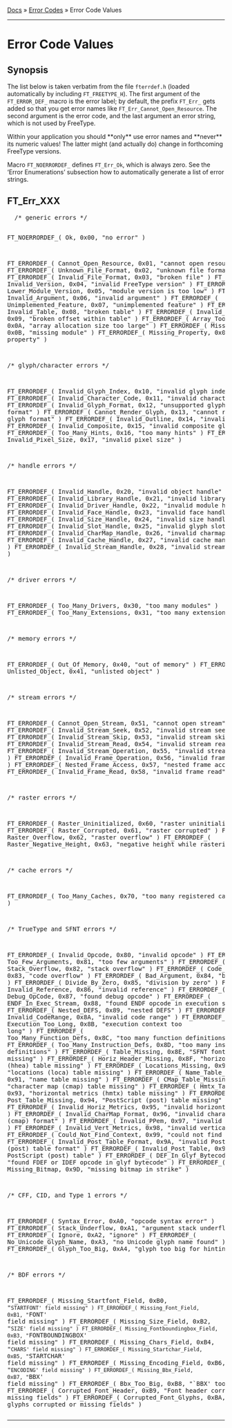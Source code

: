[Docs](ft2-index.md) &raquo; [Error Codes](ft2-toc.md#error-codes) &raquo; Error Code Values

-------------------------------

# Error Code Values

## Synopsis

The list below is taken verbatim from the file `fterrdef.h` (loaded automatically by including `FT_FREETYPE_H`). The first argument of the `FT_ERROR_DEF_` macro is the error label; by default, the prefix `FT_Err_` gets added so that you get error names like `FT_Err_Cannot_Open_Resource`. The second argument is the error code, and the last argument an error string, which is not used by FreeType.

Within your application you should &#42;&#42;only&#42;&#42; use error names and &#42;&#42;never&#42;&#42; its numeric values! The latter might (and actually do) change in forthcoming FreeType versions.

Macro `FT_NOERRORDEF_` defines `FT_Err_Ok`, which is always zero. See the &lsquo;Error Enumerations&rsquo; subsection how to automatically generate a list of error strings.

## FT_Err_XXX


<div class = "codehilite">
<pre>
  /&#42; generic errors &#42;/

  FT_NOERRORDEF_( Ok,                                        0x00,
                  "no error" )

  FT_ERRORDEF_( Cannot_Open_Resource,                        0x01,
                "cannot open resource" )
  FT_ERRORDEF_( Unknown_File_Format,                         0x02,
                "unknown file format" )
  FT_ERRORDEF_( Invalid_File_Format,                         0x03,
                "broken file" )
  FT_ERRORDEF_( Invalid_Version,                             0x04,
                "invalid FreeType version" )
  FT_ERRORDEF_( Lower_Module_Version,                        0x05,
                "module version is too low" )
  FT_ERRORDEF_( Invalid_Argument,                            0x06,
                "invalid argument" )
  FT_ERRORDEF_( Unimplemented_Feature,                       0x07,
                "unimplemented feature" )
  FT_ERRORDEF_( Invalid_Table,                               0x08,
                "broken table" )
  FT_ERRORDEF_( Invalid_Offset,                              0x09,
                "broken offset within table" )
  FT_ERRORDEF_( Array_Too_Large,                             0x0A,
                "array allocation size too large" )
  FT_ERRORDEF_( Missing_Module,                              0x0B,
                "missing module" )
  FT_ERRORDEF_( Missing_Property,                            0x0C,
                "missing property" )

  /&#42; glyph/character errors &#42;/

  FT_ERRORDEF_( Invalid_Glyph_Index,                         0x10,
                "invalid glyph index" )
  FT_ERRORDEF_( Invalid_Character_Code,                      0x11,
                "invalid character code" )
  FT_ERRORDEF_( Invalid_Glyph_Format,                        0x12,
                "unsupported glyph image format" )
  FT_ERRORDEF_( Cannot_Render_Glyph,                         0x13,
                "cannot render this glyph format" )
  FT_ERRORDEF_( Invalid_Outline,                             0x14,
                "invalid outline" )
  FT_ERRORDEF_( Invalid_Composite,                           0x15,
                "invalid composite glyph" )
  FT_ERRORDEF_( Too_Many_Hints,                              0x16,
                "too many hints" )
  FT_ERRORDEF_( Invalid_Pixel_Size,                          0x17,
                "invalid pixel size" )

  /&#42; handle errors &#42;/

  FT_ERRORDEF_( Invalid_Handle,                              0x20,
                "invalid object handle" )
  FT_ERRORDEF_( Invalid_Library_Handle,                      0x21,
                "invalid library handle" )
  FT_ERRORDEF_( Invalid_Driver_Handle,                       0x22,
                "invalid module handle" )
  FT_ERRORDEF_( Invalid_Face_Handle,                         0x23,
                "invalid face handle" )
  FT_ERRORDEF_( Invalid_Size_Handle,                         0x24,
                "invalid size handle" )
  FT_ERRORDEF_( Invalid_Slot_Handle,                         0x25,
                "invalid glyph slot handle" )
  FT_ERRORDEF_( Invalid_CharMap_Handle,                      0x26,
                "invalid charmap handle" )
  FT_ERRORDEF_( Invalid_Cache_Handle,                        0x27,
                "invalid cache manager handle" )
  FT_ERRORDEF_( Invalid_Stream_Handle,                       0x28,
                "invalid stream handle" )

  /&#42; driver errors &#42;/

  FT_ERRORDEF_( Too_Many_Drivers,                            0x30,
                "too many modules" )
  FT_ERRORDEF_( Too_Many_Extensions,                         0x31,
                "too many extensions" )

  /&#42; memory errors &#42;/

  FT_ERRORDEF_( Out_Of_Memory,                               0x40,
                "out of memory" )
  FT_ERRORDEF_( Unlisted_Object,                             0x41,
                "unlisted object" )

  /&#42; stream errors &#42;/

  FT_ERRORDEF_( Cannot_Open_Stream,                          0x51,
                "cannot open stream" )
  FT_ERRORDEF_( Invalid_Stream_Seek,                         0x52,
                "invalid stream seek" )
  FT_ERRORDEF_( Invalid_Stream_Skip,                         0x53,
                "invalid stream skip" )
  FT_ERRORDEF_( Invalid_Stream_Read,                         0x54,
                "invalid stream read" )
  FT_ERRORDEF_( Invalid_Stream_Operation,                    0x55,
                "invalid stream operation" )
  FT_ERRORDEF_( Invalid_Frame_Operation,                     0x56,
                "invalid frame operation" )
  FT_ERRORDEF_( Nested_Frame_Access,                         0x57,
                "nested frame access" )
  FT_ERRORDEF_( Invalid_Frame_Read,                          0x58,
                "invalid frame read" )

  /&#42; raster errors &#42;/

  FT_ERRORDEF_( Raster_Uninitialized,                        0x60,
                "raster uninitialized" )
  FT_ERRORDEF_( Raster_Corrupted,                            0x61,
                "raster corrupted" )
  FT_ERRORDEF_( Raster_Overflow,                             0x62,
                "raster overflow" )
  FT_ERRORDEF_( Raster_Negative_Height,                      0x63,
                "negative height while rastering" )

  /&#42; cache errors &#42;/

  FT_ERRORDEF_( Too_Many_Caches,                             0x70,
                "too many registered caches" )

  /&#42; TrueType and SFNT errors &#42;/

  FT_ERRORDEF_( Invalid_Opcode,                              0x80,
                "invalid opcode" )
  FT_ERRORDEF_( Too_Few_Arguments,                           0x81,
                "too few arguments" )
  FT_ERRORDEF_( Stack_Overflow,                              0x82,
                "stack overflow" )
  FT_ERRORDEF_( Code_Overflow,                               0x83,
                "code overflow" )
  FT_ERRORDEF_( Bad_Argument,                                0x84,
                "bad argument" )
  FT_ERRORDEF_( Divide_By_Zero,                              0x85,
                "division by zero" )
  FT_ERRORDEF_( Invalid_Reference,                           0x86,
                "invalid reference" )
  FT_ERRORDEF_( Debug_OpCode,                                0x87,
                "found debug opcode" )
  FT_ERRORDEF_( ENDF_In_Exec_Stream,                         0x88,
                "found ENDF opcode in execution stream" )
  FT_ERRORDEF_( Nested_DEFS,                                 0x89,
                "nested DEFS" )
  FT_ERRORDEF_( Invalid_CodeRange,                           0x8A,
                "invalid code range" )
  FT_ERRORDEF_( Execution_Too_Long,                          0x8B,
                "execution context too <span class="keyword">long</span>" )
  FT_ERRORDEF_( Too_Many_Function_Defs,                      0x8C,
                "too many function definitions" )
  FT_ERRORDEF_( Too_Many_Instruction_Defs,                   0x8D,
                "too many instruction definitions" )
  FT_ERRORDEF_( Table_Missing,                               0x8E,
                "SFNT font table missing" )
  FT_ERRORDEF_( Horiz_Header_Missing,                        0x8F,
                "horizontal header (hhea) table missing" )
  FT_ERRORDEF_( Locations_Missing,                           0x90,
                "locations (loca) table missing" )
  FT_ERRORDEF_( Name_Table_Missing,                          0x91,
                "name table missing" )
  FT_ERRORDEF_( CMap_Table_Missing,                          0x92,
                "character map (cmap) table missing" )
  FT_ERRORDEF_( Hmtx_Table_Missing,                          0x93,
                "horizontal metrics (hmtx) table missing" )
  FT_ERRORDEF_( Post_Table_Missing,                          0x94,
                "PostScript (post) table missing" )
  FT_ERRORDEF_( Invalid_Horiz_Metrics,                       0x95,
                "invalid horizontal metrics" )
  FT_ERRORDEF_( Invalid_CharMap_Format,                      0x96,
                "invalid character map (cmap) format" )
  FT_ERRORDEF_( Invalid_PPem,                                0x97,
                "invalid ppem value" )
  FT_ERRORDEF_( Invalid_Vert_Metrics,                        0x98,
                "invalid vertical metrics" )
  FT_ERRORDEF_( Could_Not_Find_Context,                      0x99,
                "could not find context" )
  FT_ERRORDEF_( Invalid_Post_Table_Format,                   0x9A,
                "invalid PostScript (post) table format" )
  FT_ERRORDEF_( Invalid_Post_Table,                          0x9B,
                "invalid PostScript (post) table" )
  FT_ERRORDEF_( DEF_In_Glyf_Bytecode,                        0x9C,
                "found FDEF or IDEF opcode in glyf bytecode" )
  FT_ERRORDEF_( Missing_Bitmap,                              0x9D,
                "missing bitmap in strike" )

  /&#42; CFF, CID, and Type 1 errors &#42;/

  FT_ERRORDEF_( Syntax_Error,                                0xA0,
                "opcode syntax error" )
  FT_ERRORDEF_( Stack_Underflow,                             0xA1,
                "argument stack underflow" )
  FT_ERRORDEF_( Ignore,                                      0xA2,
                "ignore" )
  FT_ERRORDEF_( No_Unicode_Glyph_Name,                       0xA3,
                "no Unicode glyph name found" )
  FT_ERRORDEF_( Glyph_Too_Big,                               0xA4,
                "glyph too big for hinting" )

  /&#42; BDF errors &#42;/

  FT_ERRORDEF_( Missing_Startfont_Field,                     0xB0,
                "`STARTFONT' field missing" )
  FT_ERRORDEF_( Missing_Font_Field,                          0xB1,
                "`FONT' field missing" )
  FT_ERRORDEF_( Missing_Size_Field,                          0xB2,
                "`SIZE' field missing" )
  FT_ERRORDEF_( Missing_Fontboundingbox_Field,               0xB3,
                "`FONTBOUNDINGBOX' field missing" )
  FT_ERRORDEF_( Missing_Chars_Field,                         0xB4,
                "`CHARS' field missing" )
  FT_ERRORDEF_( Missing_Startchar_Field,                     0xB5,
                "`STARTCHAR' field missing" )
  FT_ERRORDEF_( Missing_Encoding_Field,                      0xB6,
                "`ENCODING' field missing" )
  FT_ERRORDEF_( Missing_Bbx_Field,                           0xB7,
                "`BBX' field missing" )
  FT_ERRORDEF_( Bbx_Too_Big,                                 0xB8,
                "`BBX' too big" )
  FT_ERRORDEF_( Corrupted_Font_Header,                       0xB9,
                "Font header corrupted or missing fields" )
  FT_ERRORDEF_( Corrupted_Font_Glyphs,                       0xBA,
                "Font glyphs corrupted or missing fields" )
</pre>
</div>
<hr>

